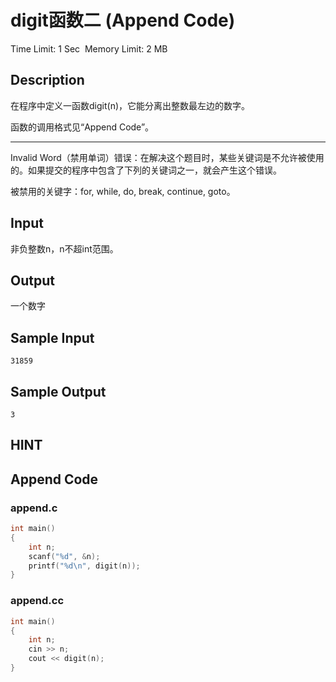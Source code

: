 # digit函数二 (Append Code)
Time Limit: 1 Sec  Memory Limit: 2 MB


## Description
在程序中定义一函数digit(n)，它能分离出整数最左边的数字。

函数的调用格式见“Append Code”。

-----------------------------------------------------------------------------

Invalid Word（禁用单词）错误：在解决这个题目时，某些关键词是不允许被使用的。如果提交的程序中包含了下列的关键词之一，就会产生这个错误。

被禁用的关键字：for, while, do, break, continue, goto。


## Input
非负整数n，n不超int范围。


## Output
一个数字


## Sample Input
```
31859
```
## Sample Output
```
3
```

## HINT


## Append Code
### append.c
```c
int main()
{
    int n;
    scanf("%d", &n);
    printf("%d\n", digit(n));
}

```
### append.cc
```cpp
int main()
{
    int n;
    cin >> n;
    cout << digit(n);
}

```

